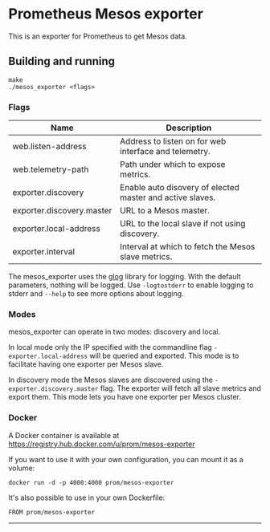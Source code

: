 # Prometheus Mesos exporter

This is an exporter for Prometheus to get Mesos data.

## Building and running

    make
    ./mesos_exporter <flags>

### Flags

Name                       | Description
---------------------------|------------
web.listen-address         | Address to listen on for web interface and telemetry.
web.telemetry-path         | Path under which to expose metrics.
exporter.discovery         | Enable auto disovery of elected master and active slaves.
exporter.discovery.master  | URL to a Mesos master.
exporter.local-address     | URL to the local slave if not using discovery.
exporter.interval          | Interval at which to fetch the Mesos slave metrics.


The mesos_exporter uses the [glog](https://godoc.org/github.com/golang/glog) library for logging. With the default
parameters, nothing will be logged. Use `-logtostderr` to enable logging to
stderr and `--help` to see more options about logging.

### Modes
mesos_exporter can operate in two modes: discovery and local.

In local mode only the IP specified with the commandline flag `-exporter.local-address` will be queried and exported.
This mode is to facilitate having one exporter per Mesos slave.

In discovery mode the Mesos slaves are discovered using the `-exporter.discovery.master` flag. The exporter will fetch
all slave metrics and export them. 
This mode lets you have one exporter per Mesos cluster.


### Docker

A Docker container is available at
https://registry.hub.docker.com/u/prom/mesos-exporter

If you want to use it with your own configuration, you can mount it as a
volume:

    docker run -d -p 4000:4000 prom/mesos-exporter

It's also possible to use in your own Dockerfile:

    FROM prom/mesos-exporter

---
